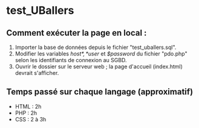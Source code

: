 # test_UBallers

## Comment exécuter la page en local :

1. Importer la base de données depuis le fichier "test_uballers.sql".
2. Modifier les variables *$host*, *$user* et *$password* du fichier "pdo.php" selon les identifiants de connexion au SGBD.
3. Ouvrir le dossier sur le serveur web ; la page d'accueil (index.html) devrait s'afficher.


## Temps passé sur chaque langage (approximatif)

- HTML : 2h
- PHP : 2h
- CSS : 2 à 3h
